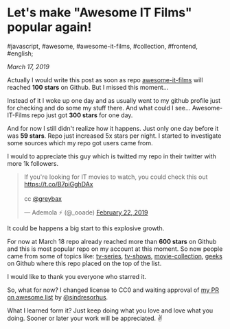# Let's make "Awesome IT Films" popular again! 

#javascript, #awesome, #awesome-it-films, #collection, #frontend, #english;

_March 17, 2019_

Actually I would write this post as soon as repo [awesome-it-films](https://github.com/greybax/awesome-IT-films) will reached **100 stars** on Github. But I missed this moment... 

Instead of it I woke up one day and as usually went to my github profile just for checking and do some my stuff there. And what could I see... Awesome-IT-Films repo just got **300 stars** for one day. 

And for now I still didn't realize how it happens. Just only one day before it was **59 stars**. Repo just increased 5x stars per night. I started to investigate some sources which my repo got users came from.

I would to appreciate this guy which is twitted my repo in their twitter with more 1k followers.

<blockquote class="twitter-tweet"><p lang="en" dir="ltr">If you&#39;re looking for IT movies to watch, you could check this out <a href="https://t.co/B7piGghDAx">https://t.co/B7piGghDAx</a><br><br>cc <a href="https://twitter.com/greybax?ref_src=twsrc%5Etfw">@greybax</a></p>&mdash; Ademola ⚡ (@_ooade) <a href="https://twitter.com/_ooade/status/1098906129780879360?ref_src=twsrc%5Etfw">February 22, 2019</a></blockquote> <script async src="https://platform.twitter.com/widgets.js" charset="utf-8"></script>

It could be happens a big start to this explosive growth. 

For now at March 18 repo already reached more than **600 stars** on Github and this is most popular repo on my account at this moment. 
So now people came from some of topics like: [tv-series](https://github.com/topics/tv-series), [tv-shows](https://github.com/topics/tv-shows), [movie-collection](https://github.com/topics/movie-collection), [geeks](https://github.com/topics/geeks) on Github where this repo placed on the top of the list.

I would like to thank you everyone who starred it. 

So, what for now? I changed license to CC0 and waiting approval of [my PR on awesome list](https://github.com/sindresorhus/awesome/pull/1434) by [@sindresorhus](https://github.com/sindresorhus). 

What I learned form it? Just keep doing what you love and love what you doing. Sooner or later your work will be appreciated. :v: